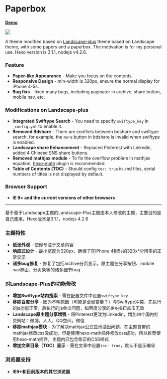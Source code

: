 # Paperbox

 [**Demo**](http://sun11.me)
 
 ![](http://77g58m.com1.z0.glb.clouddn.com/responsive-design.png)

A theme modified based on [Landscape-plus](https://github.com/xiangming/landscape-plus) theme based on Landscape theme, with some papers and a paperbox. The motivation is for my personal use. Hexo version is 3.1.1, nodejs v4.2.6.

### Feature

* **Paper-like Appearance** - Make you focus on the contents.
* **Responsive Design** - min-width is 320px, ensure the normal display for iPhone 4-5s.
* **Bug fixs** - fixed many bugs, including paginator in archive, share button, mobile nav, etc.

### Modifications on Landscape-plus

* **Integrated Swiftype Search** - You need to specify `swiftype_key` in `_config.yml` to enable it.
* **Removed Bdshare** - There are conflicts between bdshare and swiftype search, for example, the `more` button in bdshare is invalid when swiftype is enabled.
* **Landscape share Enhancement** - Replaced Pinterest with Linkedin, added 4 Chinese SNS share buttons.
* **Removed mathjax module** - To fix the overflow problem in mathjax equation, [hexo-math](https://github.com/akfish/hexo-math) plugin is recommended.
* **Table of Contents (TOC)** - Should config `toc: true` in .md files, serial numbers of titles is not displayed by default.

### Browser Support

* **IE 9+ and the current versions of other browsers**

---
 
基于基于Landscape主题的Landscape-Plus主题由本人修改的主题，主要目的是自己使用，Hexo版本是3.1.1，nodejs 4.2.6

### 主题特性

* **纸张外观** - 使你专注于文章内容
* **响应式设计** - 最小宽度为320px，确保了在iPhone 4到5s的320x*分辨率的正常显示
* **诸多bug修复** - 修复了包括archive分页显示，原主题在分享按钮、mobile nav界面、分页条等的诸多细节bug

### 对Landscape-Plus的功能修改

* **增加Swiftype站内搜索** - 需在配置文件中设置`swiftype_key`
* **移除百度分享** - 因为不明原因（可能是全局变量？）与Swiftype冲突，先执行的js功能正常，后执行的js会出问题，如百度分享的`更多`按钮点击无效
* **Landscape原主题分享增强** - 将Pinterest更改为Linkedin，增加四个国内社交网站：微博，人人，QQ空间，微信
* **移除mathjax模块** - 为了解决mathjax公式显示溢出问题，在主题自带的mathjax修改css没成功，但是使用hexo-math插件修改css成功，所以推荐使用hexo-math插件，主题内已包含修正的CSS样式
* **增加文章目录（TOC）显示** - 需在文章中设置`toc: true`，默认不显示编号

### 浏览器支持

* **IE9+和目前版本的其它浏览器**
